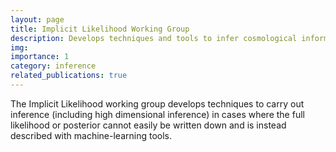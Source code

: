 ```yaml
---
layout: page
title: Implicit Likelihood Working Group
description: Develops techniques and tools to infer cosmological information from observations
img:
importance: 1
category: inference
related_publications: true
---
```


The Implicit Likelihood working group develops techniques to carry out inference (including high dimensional inference) in cases where the full likelihood or posterior cannot easily be written down and is instead described with machine-learning tools.
